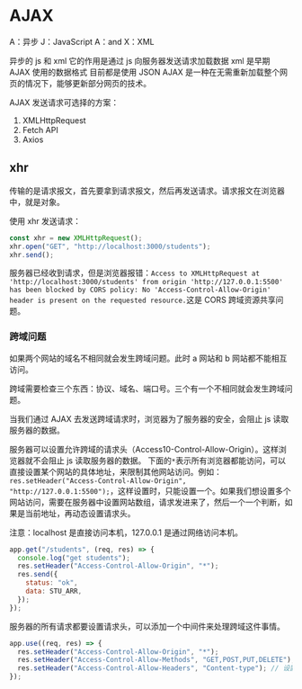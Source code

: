 # AJAX

A：异步
J：JavaScript
A：and
X：XML

异步的 js 和 xml
它的作用是通过 js 向服务器发送请求加载数据
xml 是早期 AJAX 使用的数据格式
目前都是使用 JSON
AJAX 是一种在无需重新加载整个网页的情况下，能够更新部分网页的技术。

AJAX 发送请求可选择的方案：

1. XMLHttpRequest
2. Fetch API
3. Axios

## xhr

传输的是请求报文，首先要拿到请求报文，然后再发送请求。请求报文在浏览器中，就是对象。

使用 xhr 发送请求：

```js
const xhr = new XMLHttpRequest();
xhr.open("GET", "http://localhost:3000/students");
xhr.send();
```

服务器已经收到请求，但是浏览器报错：`Access to XMLHttpRequest at 'http://localhost:3000/students' from origin 'http://127.0.0.1:5500' has been blocked by CORS policy: No 'Access-Control-Allow-Origin' header is present on the requested resource.`这是 CORS 跨域资源共享问题。

### 跨域问题

如果两个网站的域名不相同就会发生跨域问题。此时 a 网站和 b 网站都不能相互访问。

跨域需要检查三个东西：协议、域名、端口号。三个有一个不相同就会发生跨域问题。

当我们通过 AJAX 去发送跨域请求时，浏览器为了服务器的安全，会阻止 js 读取服务器的数据。

服务器可以设置允许跨域的请求头（Access10-Control-Allow-Origin）。这样浏览器就不会阻止 js 读取服务器的数据。
下面的`*`表示所有浏览器都能访问，可以直接设置某个网站的具体地址，来限制其他网站访问。例如：` res.setHeader("Access-Control-Allow-Origin", "http://127.0.0.1:5500");`，这样设置时，只能设置一个。如果我们想设置多个网站访问，需要在服务器中设置网站数组，请求发进来了，然后一个一个判断，如果是当前地址，再动态设置请求头。

注意：localhost 是直接访问本机，127.0.0.1 是通过网络访问本机。

```js
app.get("/students", (req, res) => {
  console.log("get students");
  res.setHeader("Access-Control-Allow-Origin", "*");
  res.send({
    status: "ok",
    data: STU_ARR,
  });
});
```

服务器的所有请求都要设置请求头，可以添加一个中间件来处理跨域这件事情。

```js
app.use((req, res) => {
  res.setHeader("Access-Control-Allow-Origin", "*");
  res.setHeader("Access-Control-Allow-Methods", "GET,POST,PUT,DELETE"); // 设置允许的请求方式
  res.setHeader("Access-Control-Allow-Headers", "Content-type"); // 设置允许传递的请求头
});
```
